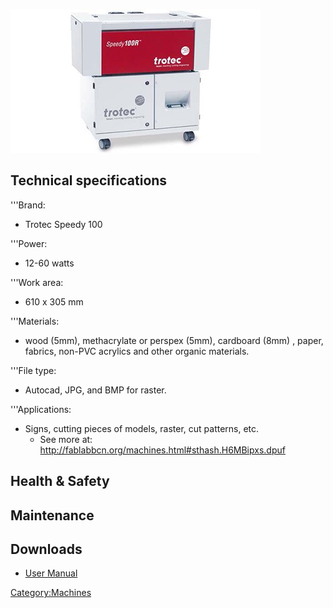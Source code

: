 ![](/assets/images/Machines_7.jpg "Machines_7.jpg")

## Technical specifications

'''Brand:

  - Trotec Speedy 100

'''Power:

  - 12-60 watts

'''Work area:

  - 610 x 305 mm

'''Materials:

  - wood (5mm), methacrylate or perspex (5mm), cardboard (8mm) , paper,
    fabrics, non-PVC acrylics and other organic materials.

'''File type:

  - Autocad, JPG, and BMP for raster.

'''Applications:

  - Signs, cutting pieces of models, raster, cut patterns, etc.
      - See more at:
        <http://fablabbcn.org/machines.html#sthash.H6MBipxs.dpuf>

## Health & Safety

## Maintenance

## Downloads

  - [User
    Manual](https://www.troteclaser.com/fileadmin/content/images/Contact_Support/Manuals/Speedy-100-Manual-EN.pdf)

[Category:Machines](Category:Machines "wikilink")